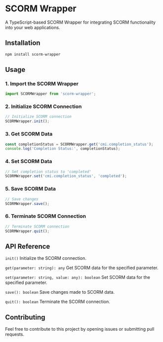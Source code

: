 # SCORM Wrapper

A TypeScript-based SCORM Wrapper for integrating SCORM functionality into your web applications.

## Installation

```bash
npm install scorm-wrapper
```
## Usage
### 1. Import the SCORM Wrapper
``` javascript
import SCORMWrapper from 'scorm-wrapper';
```
### 2. Initialize SCORM Connection
``` javascript
// Initialize SCORM connection
SCORMWrapper.init();
```
### 3. Get SCORM Data
``` javascript
const completionStatus = SCORMWrapper.get('cmi.completion_status');
console.log('Completion Status:', completionStatus);
```
### 4. Set SCORM Data
``` javascript
// Set completion status to 'completed'
SCORMWrapper.set('cmi.completion_status', 'completed');
```
### 5. Save SCORM Data
``` javascript
// Save changes
SCORMWrapper.save();
```
### 6. Terminate SCORM Connection
``` javascript
// Terminate SCORM connection
SCORMWrapper.quit();
```
## API Reference
`init()`
Initialize the SCORM connection.

`get(parameter: string): any`
Get SCORM data for the specified parameter.

`set(parameter: string, value: any): boolean`
Set SCORM data for the specified parameter.

`save(): boolean`
Save changes made to SCORM data.

`quit(): boolean`
Terminate the SCORM connection.

## Contributing
Feel free to contribute to this project by opening issues or submitting pull requests.

